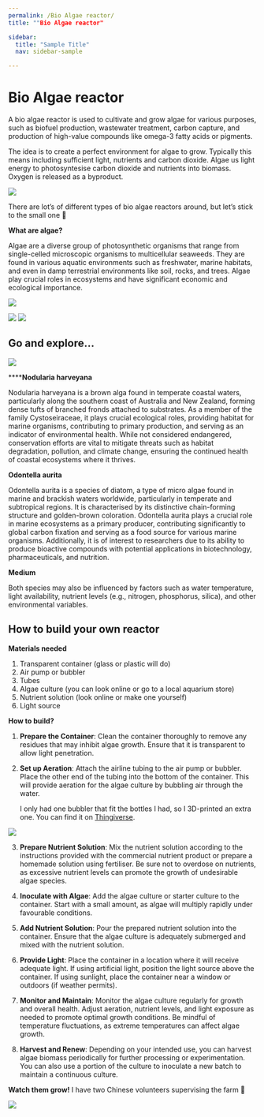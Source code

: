 ```yaml
---
permalink: /Bio Algae reactor/
title: ""Bio Algae reactor"

sidebar:
  title: "Sample Title"
  nav: sidebar-sample

---
```


# Bio Algae reactor


A bio algae reactor is used to cultivate and grow algae for various purposes, such as biofuel production, wastewater treatment, carbon capture, and production of high-value compounds like omega-3 fatty acids or pigments.

The idea is to create a perfect environment for algae to grow. Typically this means including sufficient light, nutrients and carbon dioxide. Algae us light energy to photosyntesise carbon dioxide and nutrients into biomass. Oxygen is released as a byproduct.


![](https://paper-attachments.dropboxusercontent.com/s_7933109A651DEA14832F164B9EEFAFFA32996C8C68B30A8D8387607BF18EDE86_1712567658094_Screenshot+2024-03-27+at+11.23.31.png)


There are lot’s of different types of bio algae reactors around, but let’s stick to the small one 🙂 

**What are algae?**

Algae are a diverse group of photosynthetic organisms that range from single-celled microscopic organisms to multicellular seaweeds. They are found in various aquatic environments such as freshwater, marine habitats, and even in damp terrestrial environments like soil, rocks, and trees. Algae play crucial roles in ecosystems and have significant economic and ecological importance. 


![](https://paper-attachments.dropboxusercontent.com/s_7933109A651DEA14832F164B9EEFAFFA32996C8C68B30A8D8387607BF18EDE86_1712567643368_Screenshot+2024-03-27+at+11.19.37.png)

![](https://paper-attachments.dropboxusercontent.com/s_7933109A651DEA14832F164B9EEFAFFA32996C8C68B30A8D8387607BF18EDE86_1712567775501_Screenshot+2024-03-27+at+11.24.45.png)
![](https://paper-attachments.dropboxusercontent.com/s_7933109A651DEA14832F164B9EEFAFFA32996C8C68B30A8D8387607BF18EDE86_1712567775402_Screenshot+2024-03-27+at+11.25.37.png)



## Go and explore…




![](https://paper-attachments.dropboxusercontent.com/s_7933109A651DEA14832F164B9EEFAFFA32996C8C68B30A8D8387607BF18EDE86_1712567789078_Screenshot+2024-03-27+at+11.27.41.png)


******Nodularia harveyana**

Nodularia harveyana is a brown alga found in temperate coastal waters, particularly along the southern coast of Australia and New Zealand, forming dense tufts of branched fronds attached to substrates. As a member of the family Cystoseiraceae, it plays crucial ecological roles, providing habitat for marine organisms, contributing to primary production, and serving as an indicator of environmental health. While not considered endangered, conservation efforts are vital to mitigate threats such as habitat degradation, pollution, and climate change, ensuring the continued health of coastal ecosystems where it thrives.

**Odontella aurita**

Odontella aurita is a species of diatom, a type of micro algae found in marine and brackish waters worldwide, particularly in temperate and subtropical regions. It is characterised by its distinctive chain-forming structure and golden-brown coloration. Odontella aurita plays a crucial role in marine ecosystems as a primary producer, contributing significantly to global carbon fixation and serving as a food source for various marine organisms. Additionally, it is of interest to researchers due to its ability to produce bioactive compounds with potential applications in biotechnology, pharmaceuticals, and nutrition.

**Medium**

Both species may also be influenced by factors such as water temperature, light availability, nutrient levels (e.g., nitrogen, phosphorus, silica), and other environmental variables.



## How to build your own reactor

**Materials needed**


1. Transparent container (glass or plastic will do)
2. Air pump or bubbler
3. Tubes
4. Algae culture (you can look online or go to a local aquarium store)
5. Nutrient solution (look online or make one yourself)
6. Light source


**How to build?**


1. **Prepare the Container**: Clean the container thoroughly to remove any residues that may inhibit algae growth. Ensure that it is transparent to allow light penetration.


2. **Set up Aeration**: Attach the airline tubing to the air pump or bubbler. Place the other end of the tubing into the bottom of the container. This will provide aeration for the algae culture by bubbling air through the water.


    I only had one bubbler that fit the bottles I had, so I 3D-printed an extra one. You can find it on [Thingiverse](https://www.thingiverse.com/thing:4719595).
    
![](https://paper-attachments.dropboxusercontent.com/s_7933109A651DEA14832F164B9EEFAFFA32996C8C68B30A8D8387607BF18EDE86_1713620026688_B54A412B-9263-4D85-A452-22F8AD731525_1_105_c.jpeg)



3. **Prepare Nutrient Solution**: Mix the nutrient solution according to the instructions provided with the commercial nutrient product or prepare a homemade solution using fertiliser. Be sure not to overdose on nutrients, as excessive nutrient levels can promote the growth of undesirable algae species.


4. **Inoculate with Algae**: Add the algae culture or starter culture to the container. Start with a small amount, as algae will multiply rapidly under favourable conditions.


5. **Add Nutrient Solution**: Pour the prepared nutrient solution into the container. Ensure that the algae culture is adequately submerged and mixed with the nutrient solution.


6. **Provide Light**: Place the container in a location where it will receive adequate light. If using artificial light, position the light source above the container. If using sunlight, place the container near a window or outdoors (if weather permits).


7. **Monitor and Maintain**: Monitor the algae culture regularly for growth and overall health. Adjust aeration, nutrient levels, and light exposure as needed to promote optimal growth conditions. Be mindful of temperature fluctuations, as extreme temperatures can affect algae growth.


8. **Harvest and Renew**: Depending on your intended use, you can harvest algae biomass periodically for further processing or experimentation. You can also use a portion of the culture to inoculate a new batch to maintain a continuous culture.


**Watch them grow!** I have two Chinese volunteers supervising the farm 🙂 




![](https://paper-attachments.dropboxusercontent.com/s_7933109A651DEA14832F164B9EEFAFFA32996C8C68B30A8D8387607BF18EDE86_1713619834996_BE887E91-8F87-4C6F-8CC2-E75C358C7537_4_5005_c.jpeg)


